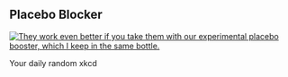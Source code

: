 ## Placebo Blocker
[![They work even better if you take them with our experimental placebo booster, which I keep in the same bottle.](https://imgs.xkcd.com/comics/placebo_blocker.png)](https://xkcd.com/1526/ "They work even better if you take them with our experimental placebo booster, which I keep in the same bottle.")

Your daily random xkcd
